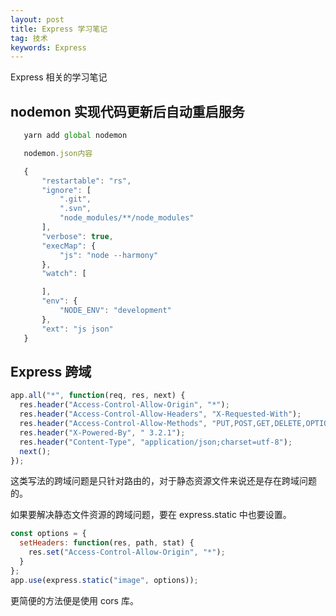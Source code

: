```yaml
---
layout: post
title: Express 学习笔记
tag: 技术
keywords: Express
---
```


Express 相关的学习笔记

## nodemon 实现代码更新后自动重启服务

```js
   yarn add global nodemon

   nodemon.json内容

   {
       "restartable": "rs",
       "ignore": [
           ".git",
           ".svn",
           "node_modules/**/node_modules"
       ],
       "verbose": true,
       "execMap": {
           "js": "node --harmony"
       },
       "watch": [

       ],
       "env": {
           "NODE_ENV": "development"
       },
       "ext": "js json"
   }
```

## Express 跨域

```js
app.all("*", function(req, res, next) {
  res.header("Access-Control-Allow-Origin", "*");
  res.header("Access-Control-Allow-Headers", "X-Requested-With");
  res.header("Access-Control-Allow-Methods", "PUT,POST,GET,DELETE,OPTIONS");
  res.header("X-Powered-By", " 3.2.1");
  res.header("Content-Type", "application/json;charset=utf-8");
  next();
});
```

这类写法的跨域问题是只针对路由的，对于静态资源文件来说还是存在跨域问题的。

如果要解决静态文件资源的跨域问题，要在 express.static 中也要设置。

```js
const options = {
  setHeaders: function(res, path, stat) {
    res.set("Access-Control-Allow-Origin", "*");
  }
};
app.use(express.static("image", options));
```

更简便的方法便是使用 cors 库。
